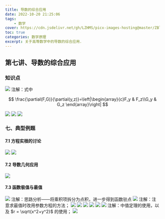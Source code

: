```yaml
---
title: 导数的综合应用
date: 2022-10-20 21:25:06
tags:
	- 数学
cover: https://cdn.jsdelivr.net/gh/LZHMS/picx-images-hosting@master/ZBlog/Covers/wp13225601-coffee-winter-book-wallpapers.7byz3auab2w0.webp
toc: true
categories: 数学原理
excerpt: 关于高等数学中的导数的综合应用.
---
```

## 第七讲、导数的综合应用

### 知识点

![](https://ms-blogimage.oss-cn-chengdu.aliyuncs.com/picture/img/202210231137608.png)
注解：式中

$$
\frac{\partial(F,G)}{\partial(y,z)}=\left|\begin{array}{c}F_y & F_z\\G_y & G_z \end{array}\right|
$$

![](https://ms-blogimage.oss-cn-chengdu.aliyuncs.com/picture/img/202210231146576.png)
![](https://ms-blogimage.oss-cn-chengdu.aliyuncs.com/picture/img/202210231151279.png)
![](https://ms-blogimage.oss-cn-chengdu.aliyuncs.com/picture/img/202210231426722.png)

### 七、典型例题

#### 7.1 方程实根的讨论

![](https://ms-blogimage.oss-cn-chengdu.aliyuncs.com/picture/img/202210231444545.png)
![](https://ms-blogimage.oss-cn-chengdu.aliyuncs.com/picture/img/202210231445906.png)

#### 7.2 导数几何应用

![](https://ms-blogimage.oss-cn-chengdu.aliyuncs.com/picture/img/202210241134798.png)

#### 7.3 函数极值与最值

![](https://ms-blogimage.oss-cn-chengdu.aliyuncs.com/picture/img/202210241204719.png)
注解：思路分析——将乘积项拆分为点积，进一步得到函数驻点
![](https://ms-blogimage.oss-cn-chengdu.aliyuncs.com/picture/img/202210241221501.png)
注解：注意求最值时改用参数方程的方法；
![](https://ms-blogimage.oss-cn-chengdu.aliyuncs.com/picture/img/202210241316108.png)
![](https://ms-blogimage.oss-cn-chengdu.aliyuncs.com/picture/img/202210241318021.png)
![](https://ms-blogimage.oss-cn-chengdu.aliyuncs.com/picture/img/202210241319430.png)
![](https://ms-blogimage.oss-cn-chengdu.aliyuncs.com/picture/img/202210241319963.png)
![](https://ms-blogimage.oss-cn-chengdu.aliyuncs.com/picture/img/202210241323639.png)
![](https://ms-blogimage.oss-cn-chengdu.aliyuncs.com/picture/img/202210241324726.png)
注解：中值定理的使用，以及 $r = \sqrt{x^2+y^2}$ 的使用；
![](https://ms-blogimage.oss-cn-chengdu.aliyuncs.com/picture/img/202210241329909.png)
